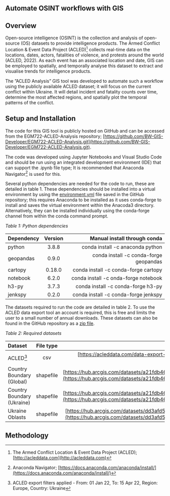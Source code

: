 ## **Automate OSINT workflows with GIS**

## **Overview**

Open-source intelligence (OSINT) is the collection and analysis of open-source (OS) datasets to provide intelligence products. The Armed Conflict Location & Event Data Project (ACLED)[^1] collects real-time data on the locations, dates, actors, fatalities of violence, and protests around the world (ACLED, 2022). As each event has an associated location and date, GIS can be employed to spatially, and temporally analyse this dataset to extract and visualise trends for intelligence products.

The ”ACLED Analysis” GIS tool was developed to automate such a workflow using the publicly available ACLED dataset; it will focus on the current conflict within Ukraine. It will detail incident and fatality counts over time, determine the most affected regions, and spatially plot the temporal patterns of the conflict.

[^1]: The Armed Conflict Location & Event Data Project (ACLED); [http://acleddata.com](http://acleddata.com)

## **Setup and Installation**

The code for this GIS tool is publicly hosted on GitHub and can be accessed from the EGM722-ACLED-Analysis repository; [https://github.com/BW-GIS-Developer/EGM722-ACLED-Analysis.git](https://github.com/BW-GIS-Developer/EGM722-ACLED-Analysis.git).

The code was developed using Jupyter Notebooks and Visual Studio Code and should be run using an integrated development environment (IDE) that can support the .ipynb file type; It is recommended that Anaconda Navigator[^2]  is used for this.

Several python dependencies are needed for the code to run, these are detailed in table 1. These dependencies should be installed into a virtual environment by using the [environment.yml](https://github.com/BW-GIS-Developer/EGM722-ACLED-Analysis/blob/main/environments.yaml) file saved in the GitHub repository; this requires Anaconda to be installed as it uses conda-forge to install and saves the virtual environment within the Anacoda3 directory. Alternatively, they can be installed individually using the conda-forge channel from within the conda command prompt.

*Table 1: Python dependencies*

| Dependency | Version | Manual install through conda           |
|:-----------|:-------:|---------------------------------------:|
| python     |  3.8.8  | conda install -c anaconda python       |
| geopandas  |  0.9.0  | conda install -c conda-forge geopandas |
| cartopy    |  0.18.0 | conda install -c conda-forge cartopy   |
| notebook   |  6.2.0  | conda install -c onda-forge notebook   |
| h3-py      |  3.7.3  | conda install -c conda-forge h3-py     |
| jenkspy    |  0.2.0  | conda install -c conda-forge jenkspy   |

The datasets required to run the code are detailed in table 2. To use the ACLED data export tool an account is required, this is free and limits the user to a small number of annual downloads. These datasets can also be found in the GitHub repository as a [zip file](https://github.com/BW-GIS-Developer/EGM722-ACLED-Analysis/blob/main/Python%20Code/Data.zip).

*Table 2: Required datasets*

| Dataset                    | File type | source                                                                                                                                   |
|:---------------------------|:---------:|-----------------------------------------------------------------------------------------------------------------------------------------:|
| ACLED[^3]                  | csv       | [https://acleddata.com/data-export-tool/](https://acleddata.com/data-export-tool/)                                                       |
| Country Boundary (Global)  | shapefile | [https://hub.arcgis.com/datasets/a21fdb46d23e4ef896f31475217cbb08_1](https://hub.arcgis.com/datasets/a21fdb46d23e4ef896f31475217cbb08_1) |
| Country Boundary (Ukraine) | shapefile | [https://hub.arcgis.com/datasets/a21fdb46d23e4ef896f31475217cbb08_1](https://hub.arcgis.com/datasets/a21fdb46d23e4ef896f31475217cbb08_1) |
| Ukraine Oblasts            | shapefile | [https://hub.arcgis.com/datasets/dd3afd55a8fc428daef8ae395e8cd582_0](https://hub.arcgis.com/datasets/dd3afd55a8fc428daef8ae395e8cd582_0) |

[^2]: Anaconda Navigator; [https://docs.anaconda.com/anaconda/install/](https://docs.anaconda.com/anaconda/install/)
[^3]: ACLED export filters applied - From: 01 Jan 22, To: 15 Apr 22, Region: Europe, Country: Ukraine

## **Methodology**